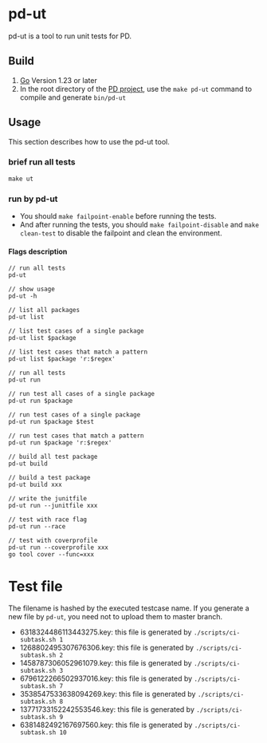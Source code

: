 # pd-ut

pd-ut is a tool to run unit tests for PD.

## Build

1. [Go](https://golang.org/) Version 1.23 or later
2. In the root directory of the [PD project](https://github.com/tikv/pd), use the `make pd-ut` command to compile and generate `bin/pd-ut`

## Usage

This section describes how to use the pd-ut tool.

### brief run all tests
```shell
make ut 
```


### run by pd-ut

- You should `make failpoint-enable` before running the tests.
- And after running the tests, you should `make failpoint-disable` and `make clean-test` to disable the failpoint and clean the environment.

#### Flags description

```shell
// run all tests
pd-ut

// show usage
pd-ut -h

// list all packages
pd-ut list

// list test cases of a single package
pd-ut list $package

// list test cases that match a pattern
pd-ut list $package 'r:$regex'

// run all tests
pd-ut run

// run test all cases of a single package
pd-ut run $package

// run test cases of a single package
pd-ut run $package $test

// run test cases that match a pattern
pd-ut run $package 'r:$regex'

// build all test package
pd-ut build

// build a test package
pd-ut build xxx

// write the junitfile
pd-ut run --junitfile xxx

// test with race flag
pd-ut run --race

// test with coverprofile
pd-ut run --coverprofile xxx
go tool cover --func=xxx
```

# Test file

The filename is hashed by the executed testcase name. If you generate a new file by `pd-ut`, you need not to upload them to master branch.

- 6318324486113443275.key: this file is generated by `./scripts/ci-subtask.sh 1`
- 1268802495307676306.key: this file is generated by `./scripts/ci-subtask.sh 2`
- 1458787306052961079.key: this file is generated by `./scripts/ci-subtask.sh 3`
- 6796122266502937016.key: this file is generated by `./scripts/ci-subtask.sh 7`
- 3538547533638094269.key: this file is generated by `./scripts/ci-subtask.sh 8`
- 13771733152242553546.key: this file is generated by `./scripts/ci-subtask.sh 9`
- 6381482492167697560.key: this file is generated by `./scripts/ci-subtask.sh 10`